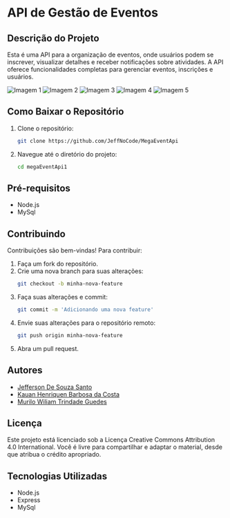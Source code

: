 # API de Gestão de Eventos

## Descrição do Projeto
Esta é uma API para a organização de eventos, onde usuários podem se inscrever, visualizar detalhes e receber notificações sobre atividades. A API oferece funcionalidades completas para gerenciar eventos, inscrições e usuários.

![Imagem 1](link-para-imagem1)
![Imagem 2](link-para-imagem2)
![Imagem 3](link-para-imagem3)
![Imagem 4](link-para-imagem4)
![Imagem 5](link-para-imagem5)

## Como Baixar o Repositório
1. Clone o repositório:
   ```bash
   git clone https://github.com/JeffNoCode/MegaEventApi
   ```
2. Navegue até o diretório do projeto:
   ```bash
   cd megaEventApi1
   ```

## Pré-requisitos
- Node.js
- MySql 

## Contribuindo
Contribuições são bem-vindas! Para contribuir:
1. Faça um fork do repositório.
2. Crie uma nova branch para suas alterações:
   ```bash
   git checkout -b minha-nova-feature
   ```
3. Faça suas alterações e commit:
   ```bash
   git commit -m 'Adicionando uma nova feature'
   ```
4. Envie suas alterações para o repositório remoto:
   ```bash
   git push origin minha-nova-feature
   ```
5. Abra um pull request.

## Autores
- [Jefferson De Souza Santo](https://github.com/JeffNoCode)
- [Kauan Henriquen Barbosa da Costa](https://github.com/KauanH1300)
- [Murilo Wiliam Trindade Guedes](https://github.com/KauanH1300)


## Licença
Este projeto está licenciado sob a Licença Creative Commons Attribution 4.0 International. Você é livre para compartilhar e adaptar o material, desde que atribua o crédito apropriado.

## Tecnologias Utilizadas
- Node.js
- Express
- MySql
